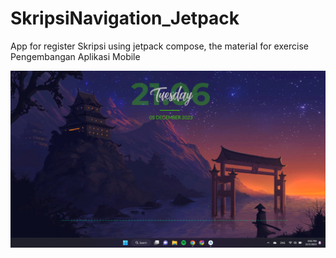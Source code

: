 # SkripsiNavigation_Jetpack
App for register Skripsi using jetpack compose, the material for exercise Pengembangan Aplikasi Mobile

![Alt text](asset/test.png)